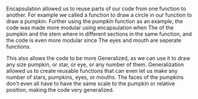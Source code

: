 Encapsulation allowed us to reuse parts of our code from one function
to another. For example we called a function to draw a circle in our
function to draw a pumpkin. Further using the pumpkin function as an 
example, the code was made more modular using encapsulation when The of
the pumpkin and the stem where in different sections in the same function,
and the code is even more modular since The eyes and mouth are seperate 
functions.

This also allows the code to be more Generalized, as we can use it to draw 
any size pumpkin, or star, or eye, or any number of them. Generalization 
allowed us to create reusable functions that can even let us make any number
of stars, pumpkins, eyes, or mouths. The faces of the pumpkins don't even 
all have to have the same scale to the pumpkin or relative position, making 
the code very generalized.